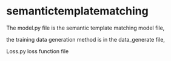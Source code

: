 # semantictemplatematching

The model.py file is the semantic template matching model file, 

the training data generation method is in the data_generate file, 

Loss.py loss function file




















